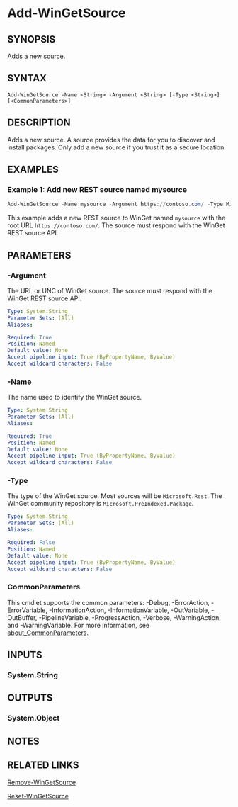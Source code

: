 ﻿---
external help file: Microsoft.WinGet.Client.Cmdlets.dll-Help.xml
Module Name: Microsoft.WinGet.Client
online version:
schema: 2.0.0
---

# Add-WinGetSource

## SYNOPSIS
Adds a new source.

## SYNTAX

```
Add-WinGetSource -Name <String> -Argument <String> [-Type <String>] [<CommonParameters>]
```

## DESCRIPTION

Adds a new source. A source provides the data for you to discover and install packages. Only add a
new source if you trust it as a secure location.

## EXAMPLES

### Example 1: Add new REST source named mysource

```powershell
Add-WinGetSource -Name mysource -Argument https://contoso.com/ -Type Microsoft.Rest
```

This example adds a new REST source to WinGet named `mysource` with the root URL
`https://contoso.com/`. The source must respond with the WinGet REST source API.

## PARAMETERS

### -Argument

The URL or UNC of WinGet source. The source must respond with the WinGet REST source API.

```yaml
Type: System.String
Parameter Sets: (All)
Aliases:

Required: True
Position: Named
Default value: None
Accept pipeline input: True (ByPropertyName, ByValue)
Accept wildcard characters: False
```

### -Name

The name used to identify the WinGet source.

```yaml
Type: System.String
Parameter Sets: (All)
Aliases:

Required: True
Position: Named
Default value: None
Accept pipeline input: True (ByPropertyName, ByValue)
Accept wildcard characters: False
```

### -Type

The type of the WinGet source. Most sources will be `Microsoft.Rest`. The WinGet community
repository is `Microsoft.PreIndexed.Package`.

```yaml
Type: System.String
Parameter Sets: (All)
Aliases:

Required: False
Position: Named
Default value: None
Accept pipeline input: True (ByPropertyName, ByValue)
Accept wildcard characters: False
```

### CommonParameters

This cmdlet supports the common parameters: -Debug, -ErrorAction, -ErrorVariable,
-InformationAction, -InformationVariable, -OutVariable, -OutBuffer, -PipelineVariable,
-ProgressAction, -Verbose, -WarningAction, and -WarningVariable. For more information, see
[about_CommonParameters](http://go.microsoft.com/fwlink/?LinkID=113216).

## INPUTS

### System.String

## OUTPUTS

### System.Object

## NOTES

## RELATED LINKS

[Remove-WinGetSource](Remove-WinGetSource.md)

[Reset-WinGetSource](Reset-WinGetSource.md)
